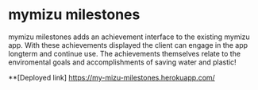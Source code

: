 # mymizu milestones
mymizu milestones adds an achievement interface to the existing mymizu app. With these achievements displayed
the client can engage in the app longterm and continue use. The achievements themselves relate to the 
enviromental goals and accomplishments of saving water and plastic!

**[Deployed link] https://my-mizu-milestones.herokuapp.com/
